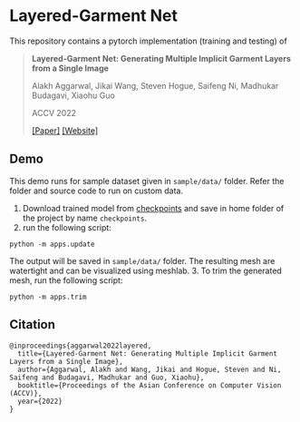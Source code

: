 # Layered-Garment Net

This repository contains a pytorch implementation (training and testing) of
> **Layered-Garment Net: Generating Multiple Implicit Garment Layers from a Single Image**
>
> Alakh Aggarwal, 
> Jikai Wang, 
> Steven Hogue, 
> Saifeng Ni, 
> Madhukar Budagavi,
> Xiaohu Guo
>
> ACCV 2022
>
> [[Paper]](https://utdallas.box.com/s/g9n27jyegn19imge1jxnwahbcr70r3ji)
> [[Website]](https://personal.utdallas.edu/~xguo/) 

## Demo
This demo runs for sample dataset given in `sample/data/` folder. Refer the folder and source code to run on custom data.
1. Download trained model from [checkpoints](https://utdallas.box.com/s/il5ux5gqbpvaq59vc01ufag68ty0w409) and save in home folder of the project by name `checkpoints`.
2. run the following script:
```
python -m apps.update
```
The output will be saved in `sample/data/` folder. The resulting mesh are watertight and can be visualized using meshlab.
3. To trim the generated mesh, run the following script:
```
python -m apps.trim
```

## Citation
```
@inproceedings{aggarwal2022layered,
  title={Layered-Garment Net: Generating Multiple Implicit Garment Layers from a Single Image},
  author={Aggarwal, Alakh and Wang, Jikai and Hogue, Steven and Ni, Saifeng and Budagavi, Madhukar and Guo, Xiaohu},
  booktitle={Proceedings of the Asian Conference on Computer Vision (ACCV)},
  year={2022}
}
```
